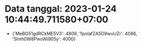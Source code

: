 # Data tanggal: 2023-01-24 10:44:49.711580+07:00

* {'MeBO51gdRCkME5V3': 4809, 'fpolafZA5D9wuUZr': 4086, '5Imh0W8PwoWi905y': 4000}
